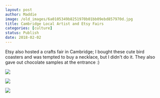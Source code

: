 ```yaml
---
layout: post
author: Maddie
image: /old_images/6a0105349b8251970b01bb09ebd857970d.jpg
title: Cambridge Local Artist and Etsy Fairs
categories: [culture]
status: Publish
date: 2018-02-02
---
```


Etsy also hosted a crafts fair in Cambridge; I bought these cute bird coasters and was tempted to buy a necklace, but I didn't do it. They also gave out chocolate samples at the entrance :)


![](/old_images/caltech_as_it_happens/6a0105349b8251970b01bb09ebd84f970d.jpg)


![](/old_images/6a01b8d28f2857970c01b7c9488a4b970b-pi.jpg)


![](/old_images/caltech_as_it_happens/6a0105349b8251970b01b8d2d2dc56970c.jpg)
